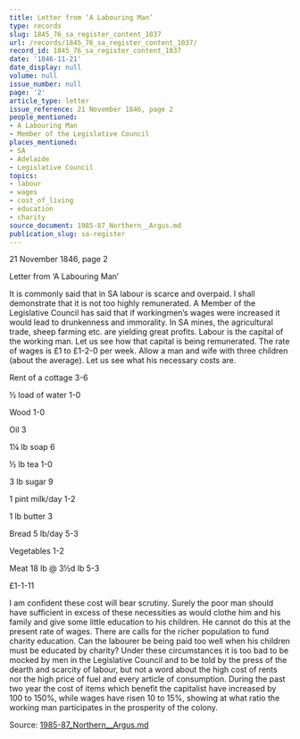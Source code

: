```yaml
---
title: Letter from ‘A Labouring Man’
type: records
slug: 1845_76_sa_register_content_1037
url: /records/1845_76_sa_register_content_1037/
record_id: 1845_76_sa_register_content_1037
date: '1846-11-21'
date_display: null
volume: null
issue_number: null
page: '2'
article_type: letter
issue_reference: 21 November 1846, page 2
people_mentioned:
- A Labouring Man
- Member of the Legislative Council
places_mentioned:
- SA
- Adelaide
- Legislative Council
topics:
- labour
- wages
- cost_of_living
- education
- charity
source_document: 1985-87_Northern__Argus.md
publication_slug: sa-register
---
```


21 November 1846, page 2

Letter from ‘A Labouring Man’

It is commonly said that in SA labour is scarce and overpaid.  I shall demonstrate that it is not too highly remunerated.  A Member of the Legislative Council has said that if workingmen’s wages were increased it would lead to drunkenness and immorality.  In SA mines, the agricultural trade, sheep farming etc. are yielding great profits.  Labour is the capital of the working man.  Let us see how that capital is being remunerated.  The rate of wages is £1 to £1-2-0 per week.  Allow a man and wife with three children (about the average). Let us see what his necessary costs are.

Rent of a cottage	3-6

½ load of water	1-0

Wood	1-0

Oil	3

1¼ lb soap	6

½ lb tea	1-0

3 lb sugar	9

1 pint milk/day	1-2

1 lb butter	3

Bread 5 lb/day	5-3

Vegetables	1-2

Meat 18 lb @ 3½d lb	5-3

£1-1-11

I am confident these cost will bear scrutiny.  Surely the poor man should have sufficient in excess of these necessities as would clothe him and his family and give some little education to his children.  He cannot do this at the present rate of wages.  There are calls for the richer population to fund charity education.  Can the labourer be being paid too well when his children must be educated by charity?  Under these circumstances it is too bad to be mocked by men in the Legislative Council and to be told by the press of the dearth and scarcity of labour, but not a word about the high cost of rents nor the high price of fuel and every article of consumption.  During the past two year the cost of items which benefit the capitalist have increased by 100 to 150%, while wages have risen 10 to 15%, showing at what ratio the working man participates in the prosperity of the colony.

Source: [1985-87_Northern__Argus.md](/downloads/markdown/1985-87_Northern__Argus.md)
